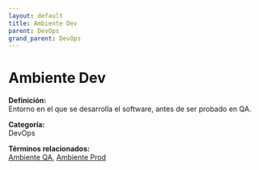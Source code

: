 ```yaml
---
layout: default
title: Ambiente Dev
parent: DevOps
grand_parent: DevOps
---
```


# Ambiente Dev

**Definición:**  
Entorno en el que se desarrolla el software, antes de ser probado en QA.

**Categoría:**  
DevOps  

  


**Términos relacionados:**  
[Ambiente QA](https://maleniski.github.io/diccionario-angl-tec-mx/docs/devops/ambiente-qa.html), [Ambiente Prod](https://maleniski.github.io/diccionario-angl-tec-mx/docs/devops/ambiente-prod.html)
